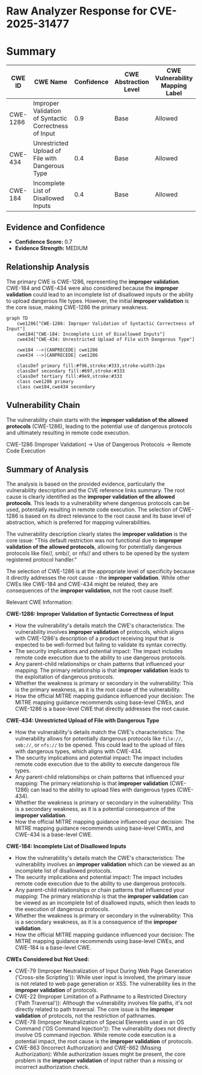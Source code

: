 # Raw Analyzer Response for CVE-2025-31477

# Summary
| CWE ID | CWE Name | Confidence | CWE Abstraction Level | CWE Vulnerability Mapping Label | CWE-Vulnerability Mapping Notes |
|---|---|---|---|---|---|
| CWE-1286 | Improper Validation of Syntactic Correctness of Input | 0.9 | Base | Allowed | Primary CWE |
| CWE-434 | Unrestricted Upload of File with Dangerous Type | 0.4 | Base | Allowed | Secondary Candidate |
| CWE-184 | Incomplete List of Disallowed Inputs | 0.4 | Base | Allowed | Secondary Candidate |

## Evidence and Confidence

*   **Confidence Score:** 0.7
*   **Evidence Strength:** MEDIUM

## Relationship Analysis
The primary CWE is CWE-1286, representing the **improper validation**. CWE-184 and CWE-434 were also considered because the **improper validation** could lead to an incomplete list of disallowed inputs or the ability to upload dangerous file types. However, the initial **improper validation** is the core issue, making CWE-1286 the primary weakness.

```mermaid
graph TD
    cwe1286["CWE-1286: Improper Validation of Syntactic Correctness of Input"]
    cwe184["CWE-184: Incomplete List of Disallowed Inputs"]
    cwe434["CWE-434: Unrestricted Upload of File with Dangerous Type"]
    
    cwe184 -->|CANPRECEDE| cwe1286
    cwe434 -->|CANPRECEDE| cwe1286
    
    classDef primary fill:#f96,stroke:#333,stroke-width:2px
    classDef secondary fill:#69f,stroke:#333
    classDef tertiary fill:#9e9,stroke:#333
    class cwe1286 primary
    class cwe184,cwe434 secondary
```

## Vulnerability Chain
The vulnerability chain starts with the **improper validation of the allowed protocols** (CWE-1286), leading to the potential use of dangerous protocols and ultimately resulting in remote code execution.

CWE-1286 (Improper Validation) -> Use of Dangerous Protocols -> Remote Code Execution

## Summary of Analysis
The analysis is based on the provided evidence, particularly the vulnerability description and the CVE reference links summary. The root cause is clearly identified as the **improper validation of the allowed protocols**. This leads to a vulnerability where dangerous protocols can be used, potentially resulting in remote code execution. The selection of CWE-1286 is based on its direct relevance to the root cause and its base level of abstraction, which is preferred for mapping vulnerabilities.

The vulnerability description clearly states the **improper validation** is the core issue: "This default restriction was not functional due to **improper validation of the allowed protocols**, allowing for potentially dangerous protocols like file//, smb//, or nfs// and others to be opened by the system registered protocol handler."

The selection of CWE-1286 is at the appropriate level of specificity because it directly addresses the root cause - the **improper validation**. While other CWEs like CWE-184 and CWE-434 might be related, they are consequences of the **improper validation**, not the root cause itself.

Relevant CWE Information:

**CWE-1286: Improper Validation of Syntactic Correctness of Input**

*   How the vulnerability's details match the CWE's characteristics: The vulnerability involves **improper validation** of protocols, which aligns with CWE-1286's description of a product receiving input that is expected to be well-formed but failing to validate its syntax correctly.
*   The security implications and potential impact: The impact includes remote code execution due to the ability to use dangerous protocols.
*   Any parent-child relationships or chain patterns that influenced your mapping: The primary relationship is that **improper validation** leads to the exploitation of dangerous protocols.
*   Whether the weakness is primary or secondary in the vulnerability: This is the primary weakness, as it is the root cause of the vulnerability.
*   How the official MITRE mapping guidance influenced your decision: The MITRE mapping guidance recommends using base-level CWEs, and CWE-1286 is a base-level CWE that directly addresses the root cause.

**CWE-434: Unrestricted Upload of File with Dangerous Type**

*   How the vulnerability's details match the CWE's characteristics: The vulnerability allows for potentially dangerous protocols like `file://`, `smb://`, or `nfs://` to be opened. This could lead to the upload of files with dangerous types, which aligns with CWE-434.
*   The security implications and potential impact: The impact includes remote code execution due to the ability to execute dangerous file types.
*   Any parent-child relationships or chain patterns that influenced your mapping: The primary relationship is that **improper validation** (CWE-1286) can lead to the ability to upload files with dangerous types (CWE-434).
*   Whether the weakness is primary or secondary in the vulnerability: This is a secondary weakness, as it is a potential consequence of the **improper validation**.
*   How the official MITRE mapping guidance influenced your decision: The MITRE mapping guidance recommends using base-level CWEs, and CWE-434 is a base-level CWE.

**CWE-184: Incomplete List of Disallowed Inputs**

*   How the vulnerability's details match the CWE's characteristics: The vulnerability involves an **improper validation** which can be viewed as an incomplete list of disallowed protocols.
*   The security implications and potential impact: The impact includes remote code execution due to the ability to use dangerous protocols.
*   Any parent-child relationships or chain patterns that influenced your mapping: The primary relationship is that the **improper validation** can be viewed as an incomplete list of disallowed inputs, which then leads to the execution of dangerous protocols.
*   Whether the weakness is primary or secondary in the vulnerability: This is a secondary weakness, as it is a consequence of the **improper validation**.
*   How the official MITRE mapping guidance influenced your decision: The MITRE mapping guidance recommends using base-level CWEs, and CWE-184 is a base-level CWE.

**CWEs Considered but Not Used:**

*   CWE-79 (Improper Neutralization of Input During Web Page Generation ('Cross-site Scripting')): While user input is involved, the primary issue is not related to web page generation or XSS. The vulnerability lies in the **improper validation** of protocols.
*   CWE-22 (Improper Limitation of a Pathname to a Restricted Directory ('Path Traversal')): Although the vulnerability involves file paths, it's not directly related to path traversal. The core issue is the **improper validation** of protocols, not the restriction of pathnames.
*   CWE-78 (Improper Neutralization of Special Elements used in an OS Command ('OS Command Injection')): The vulnerability does not directly involve OS command injection. While remote code execution is a potential impact, the root cause is the **improper validation** of protocols.
*   CWE-863 (Incorrect Authorization) and CWE-862 (Missing Authorization): While authorization issues might be present, the core problem is the **improper validation** of input rather than a missing or incorrect authorization check.